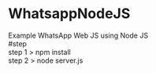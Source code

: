 # WhatsappNodeJS
Example WhatsApp Web JS using Node JS<br>
#step <br>
step 1 > npm install  <br>
step 2 > node server.js

